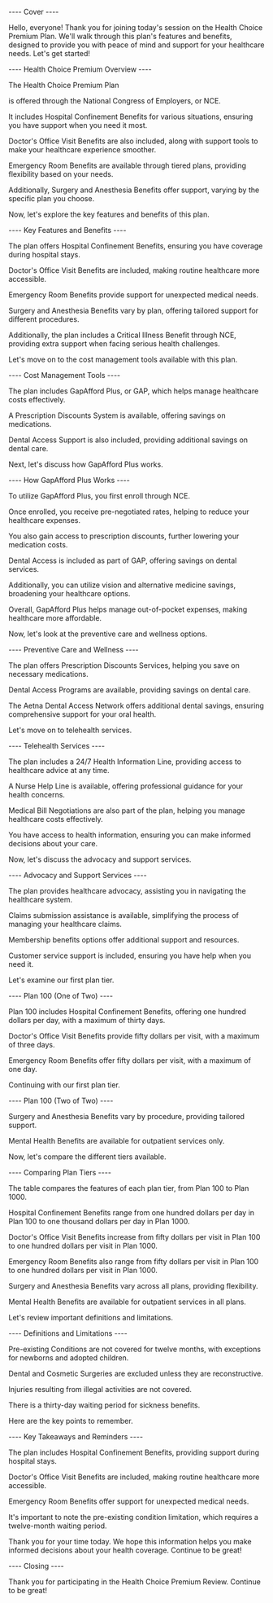---- Cover ----

Hello, everyone! Thank you for joining today's session on the Health Choice Premium Plan. We'll walk through this plan's features and benefits, designed to provide you with peace of mind and support for your healthcare needs. Let's get started!

---- Health Choice Premium Overview ----

The Health Choice Premium Plan

is offered through the National Congress of Employers, or NCE. 

It includes Hospital Confinement Benefits for various situations, ensuring you have support when you need it most. 

Doctor's Office Visit Benefits are also included, along with support tools to make your healthcare experience smoother. 

Emergency Room Benefits are available through tiered plans, providing flexibility based on your needs. 

Additionally, Surgery and Anesthesia Benefits offer support, varying by the specific plan you choose.

Now, let's explore the key features and benefits of this plan.

---- Key Features and Benefits ----

The plan offers Hospital Confinement Benefits, ensuring you have coverage during hospital stays. 

Doctor's Office Visit Benefits are included, making routine healthcare more accessible. 

Emergency Room Benefits provide support for unexpected medical needs. 

Surgery and Anesthesia Benefits vary by plan, offering tailored support for different procedures.

Additionally, the plan includes a Critical Illness Benefit through NCE, providing extra support when facing serious health challenges.

Let's move on to the cost management tools available with this plan.

---- Cost Management Tools ----

The plan includes GapAfford Plus, or GAP, which helps manage healthcare costs effectively. 

A Prescription Discounts System is available, offering savings on medications. 

Dental Access Support is also included, providing additional savings on dental care.

Next, let's discuss how GapAfford Plus works.

---- How GapAfford Plus Works ----

To utilize GapAfford Plus, you first enroll through NCE. 

Once enrolled, you receive pre-negotiated rates, helping to reduce your healthcare expenses. 

You also gain access to prescription discounts, further lowering your medication costs. 

Dental Access is included as part of GAP, offering savings on dental services. 

Additionally, you can utilize vision and alternative medicine savings, broadening your healthcare options. 

Overall, GapAfford Plus helps manage out-of-pocket expenses, making healthcare more affordable.

Now, let's look at the preventive care and wellness options.

---- Preventive Care and Wellness ----

The plan offers Prescription Discounts Services, helping you save on necessary medications. 

Dental Access Programs are available, providing savings on dental care. 

The Aetna Dental Access Network offers additional dental savings, ensuring comprehensive support for your oral health.

Let's move on to telehealth services.

---- Telehealth Services ----

The plan includes a 24/7 Health Information Line, providing access to healthcare advice at any time. 

A Nurse Help Line is available, offering professional guidance for your health concerns. 

Medical Bill Negotiations are also part of the plan, helping you manage healthcare costs effectively. 

You have access to health information, ensuring you can make informed decisions about your care.

Now, let's discuss the advocacy and support services.

---- Advocacy and Support Services ----

The plan provides healthcare advocacy, assisting you in navigating the healthcare system. 

Claims submission assistance is available, simplifying the process of managing your healthcare claims. 

Membership benefits options offer additional support and resources. 

Customer service support is included, ensuring you have help when you need it.

Let's examine our first plan tier.

---- Plan 100 (One of Two) ----

Plan 100 includes Hospital Confinement Benefits, offering one hundred dollars per day, with a maximum of thirty days. 

Doctor's Office Visit Benefits provide fifty dollars per visit, with a maximum of three days. 

Emergency Room Benefits offer fifty dollars per visit, with a maximum of one day.

Continuing with our first plan tier.

---- Plan 100 (Two of Two) ----

Surgery and Anesthesia Benefits vary by procedure, providing tailored support. 

Mental Health Benefits are available for outpatient services only.

Now, let's compare the different tiers available.

---- Comparing Plan Tiers ----

The table compares the features of each plan tier, from Plan 100 to Plan 1000. 

Hospital Confinement Benefits range from one hundred dollars per day in Plan 100 to one thousand dollars per day in Plan 1000. 

Doctor's Office Visit Benefits increase from fifty dollars per visit in Plan 100 to one hundred dollars per visit in Plan 1000. 

Emergency Room Benefits also range from fifty dollars per visit in Plan 100 to one hundred dollars per visit in Plan 1000. 

Surgery and Anesthesia Benefits vary across all plans, providing flexibility. 

Mental Health Benefits are available for outpatient services in all plans.

Let's review important definitions and limitations.

---- Definitions and Limitations ----

Pre-existing Conditions are not covered for twelve months, with exceptions for newborns and adopted children. 

Dental and Cosmetic Surgeries are excluded unless they are reconstructive. 

Injuries resulting from illegal activities are not covered. 

There is a thirty-day waiting period for sickness benefits.

Here are the key points to remember.

---- Key Takeaways and Reminders ----

The plan includes Hospital Confinement Benefits, providing support during hospital stays. 

Doctor's Office Visit Benefits are included, making routine healthcare more accessible. 

Emergency Room Benefits offer support for unexpected medical needs. 

It's important to note the pre-existing condition limitation, which requires a twelve-month waiting period.

Thank you for your time today. We hope this information helps you make informed decisions about your health coverage. Continue to be great!

---- Closing ----

Thank you for participating in the Health Choice Premium Review. Continue to be great!